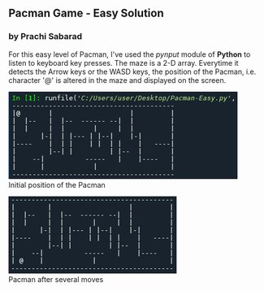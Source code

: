 ## Pacman Game - Easy Solution

### by Prachi Sabarad

For this easy level of Pacman, I've used the *pynput* module of **Python** to listen to keyboard key presses. 
The maze is a 2-D array.
Everytime it detects the Arrow keys or the WASD keys, the position of the Pacman, i.e. character '@' is altered in the maze and displayed on the screen.


![Initial position of the Pacman](/assets/images/pacmanGameEasy.jpeg) 
<br/> Initial position of the Pacman  

![After several moves](/assets/images/pacmanMoving.jpg) 
<br/> Pacman after several moves  
